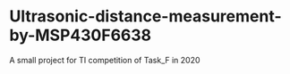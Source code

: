 # Ultrasonic-distance-measurement-by-MSP430F6638
A small project for TI competition of Task_F in 2020


